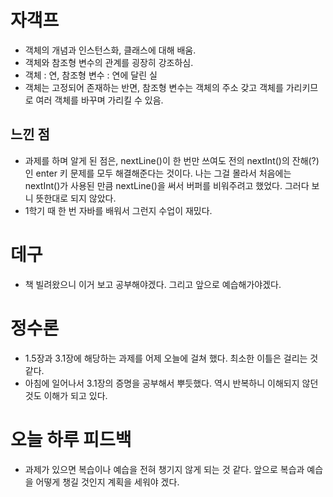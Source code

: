 # 자객프
+ 객체의 개념과 인스턴스화, 클래스에 대해 배움.
+ 객체와 참조형 변수의 관계를 굉장히 강조하심.
+ 객체 : 연, 참조형 변수 : 연에 달린 실
+ 객체는 고정되어 존재하는 반면, 참조형 변수는 객체의 주소 갖고 객체를 가리키므로 여러 객체를 바꾸며 가리킬 수 있음.

## 느낀 점
+ 과제를 하며 알게 된 점은, nextLine()이 한 번만 쓰여도 전의 nextInt()의 잔해(?)인 enter 키 문제를 모두 해결해준다는 것이다. 나는 그걸 몰라서 처음에는 nextInt()가 사용된 만큼 nextLine()을 써서 버퍼를 비워주려고 했었다. 그러다 보니 뜻한대로 되지 않았다.
+ 1학기 때 한 번 자바를 배워서 그런지 수업이 재밌다. 

# 데구
+ 책 빌려왔으니 이거 보고 공부해야겠다. 그리고 앞으로 예습해가야겠다.

# 정수론
+ 1.5장과 3.1장에 해당하는 과제를 어제 오늘에 걸쳐 했다. 최소한 이틀은 걸리는 것 같다.
+ 아침에 일어나서 3.1장의 증명을 공부해서 뿌듯했다. 역시 반복하니 이해되지 않던 것도 이해가 되고 있다.

# 오늘 하루 피드백
+ 과제가 있으면 복습이나 예습을 전혀 챙기지 않게 되는 것 같다. 앞으로 복습과 예습을 어떻게 챙길 것인지 계획을 세워야 겠다.